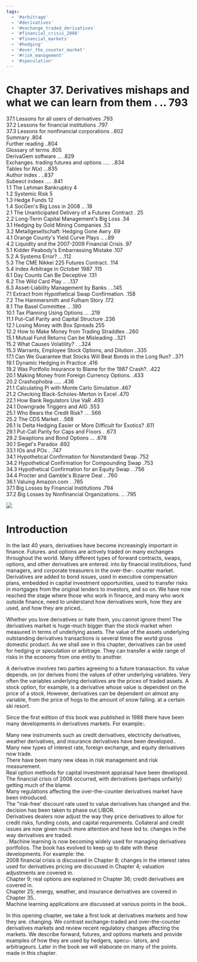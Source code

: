 ```yaml
---
tags:
  - '#arbitrage'
  - '#derivatives'
  - '#exchange_traded_derivatives'
  - '#financial_crisis_2008'
  - '#financial_markets'
  - '#hedging'
  - '#over_the_counter_market'
  - '#risk_management'
  - '#speculation'
---
```

# Chapter 37. Derivatives mishaps and what we can learn from them . .. 793  

37.1 Lessons for all users of derivatives .793   
37.2 Lessons for financial institutions .797   
37.3 Lessons for nonfinancial corporations ..802   
Summary .804   
Further reading ..804   
Glossary of terms .805   
DerivaGem software ... .829   
Exchanges. trading futures and options ..... ..834   
Tables for $N(x)$ ...835   
Author index . ..837   
Subeect indeex .... .841   
1.1 The Lehman Bankruptcy 4   
1.2 Systemic Risk 5   
1.3 Hedge Funds 12   
1.4 SocGen's Big Loss in 2008 .. .18   
2.1 The Unanticipated Delivery of a Futures Contract . 25   
2.2 Long-Term Capital Management's Big Loss .34   
3.1 Hedging by Gold Mining Companies .53   
3.2 Metallgesellschaft: Hedging Gone Awry .69   
4.1 Orange County's Yield Curve Plays .. ..89   
4.2  Liquidity and the 2007-2009 Financial Crisis .97   
5.1 Kidder Peabody's Embarrassing Mistake .107   
5.2 A Systems Error? .. .112   
5.3 The CME Nikkei 225 Futures Contract. .114   
5.4 Index Arbitrage in October 1987 .115   
6.1 Day Counts Can Be Deceptive .131   
6.2 The Wild Card Play .. ..137   
6.3 Asset-Liability Management by Banks . ..145   
7.1 Extract from Hypothetical Swap Confirmation. .158   
7.2 The Hammersmith and Fulham Story .172   
8.1 The Basel Committee .. .190   
10.1 Tax Planning Using Options ... .219   
11.1 Put-Call Parity and Capital Structure .236   
12.1 Losing Money with Box Spreads 255   
12.2 How to Make Money from Trading Straddles ..260   
15.1 Mutual Fund Returns Can be Misleading ..321   
15.2 What Causes Volatility? . ..324   
15.3 Warrants, Employee Stock Options, and Dilution ..335   
17.1 Can We Guarantee that Stocks Will Beat Bonds in the Long Run? ..371   
19.1 Dynamic Hedging in Practice .416   
19.2 Was Portfolio Insurance to Blame for the 1987 Crash?. .422   
20.1  Making Money from Foreign Currency Options. .433   
20.2 Crashophobia ..... .436   
21.1 Calculating Pi with Monte Carlo Simulation .467   
21.2  Checking Black-Scholes-Merton in Excel .470   
22.1 How Bank Regulators Use VaR .493   
24.1 Downgrade Triggers and AIG .553   
25.1 Who Bears the Credit Risk? ... .566   
25.2 The CDS Market . .568   
26.1 Is Delta Hedging Easier or More Difficult for Exotics? .611   
29.1 Put-Call Parity for Caps and Floors . .673   
29.2 Swaptions and Bond Options ... .678   
30.1 Siegel's Paradox .692   
33.1 IOs and POs . .747   
34.1 Hypothetical Confirmation for Nonstandard Swap .752   
34.2 Hypothetical Confirmation for Compounding Swap .753   
34.3 Hypothetical Confirmation for an Equity Swap . .756   
34.4 Procter and Gamble's Bizarre Deal . .760   
36.1 Valuing Amazon.com . .785   
37.1 Big Losses by Financial Institutions .794   
37.2 Big Losses by Nonfinancial Organizations. .. .795  

![](images/69c47875ab0fcec2401cb93139cbf6cea3bf5a7d30901d8be65d77cc76ecdb9b.jpg)  

# Introduction  

In the last 40 years, derivatives have become increasingly important in finance. Futures. and options are actively traded on many exchanges throughout the world. Many different types of forward contracts, swaps, options, and other derivatives are entered. into by financial institutions, fund managers, and corporate treasurers in the over-the-. counter market. Derivatives are added to bond issues, used in executive compensation plans, embedded in capital investment opportunities, used to transfer risks in mortgages from the original lenders to investors, and so on. We have now reached the stage where those who work in finance, and many who work outside finance, need to understand how derivatives work, how they are used, and how they are priced..  

Whether you love derivatives or hate them, you cannot ignore them! The derivatives market is huge-much bigger than the stock market when measured in terms of underlying assets. The value of the assets underlying outstanding derivatives transactions is several times the world gross domestic product. As we shall see in this chapter, derivatives can be used for hedging or speculation or arbitrage. They can transfer a wide range of risks in the economy from one entity to another.  

A derivative involves two parties agreeing to a future tranasaction. Its value depends. on (or derives from) the values of other underlying variables. Very often the variables underlying derivatives are the prices of traded assets. A stock option, for example, is a derivative whose value is dependent on the price of a stock. However, derivatives can be dependent on almost any variable, from the price of hogs to the amount of snow falling. at a certain ski resort.  

Since the first edition of this book was published in 1988 there have been many developments in derivatives markets. For example:.  

Many new instruments such as credit derivatives, electricity derivatives, weather derivatives, and insurance derivatives have been developed..   
Many new types of interest rate, foreign exchange, and equity derivatives now trade.   
There have been many new ideas in risk management and risk measurement.   
Real option methods for capital investment appraisal have been developed.   
The financial crisis of 2008 occurred, with derivatives (perhaps unfairly) getting much of the blame.   
Many regulations affecting the over-the-counter derivatives market have been introduced.   
The "risk-free' discount rate used to value derivatives has changed and the. decision has been taken to phase out LIBOR.   
Derivatives dealers now adjust the way they price derivatives to allow for credit risks, funding costs, and capital requirements. Collateral and credit issues are now given much more attention and have led to. changes in the way derivatives are traded.   
. Machine learning is now becoming widely used for managing derivatives portfolios. The book has evolved to keep up to date with these developments. For example: the.   
2008 financial crisis is discussed in Chapter 8; changes in the interest rates used for derivatives pricing are discussed in Chapter 4; valuation adjustments are covered in.   
Chapter 9; real options are explained in Chapter 36; credit derivatives are covered in.   
Chapter 25; energy, weather, and insurance derivatives are covered in Chapter 35..   
Machine learning applications are discussed at various points in the book..  

In this opening chapter, we take a first look at derivatives markets and how they are. changing. We contrast exchange-traded and over-the-counter derivatives markets and review recent regulatory changes affecting the markets. We describe forward, futures, and options markets and provide examples of how they are used by hedgers, specu-. lators, and arbitrageurs. Later in the book we will elaborate on many of the points. made in this chapter.  

